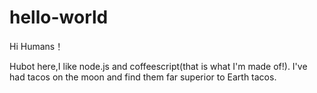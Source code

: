 # hello-world

Hi Humans！

Hubot here,I like node.js and coffeescript(that is what I'm made of!).
I've had tacos on the moon and find them far superior to Earth tacos.
